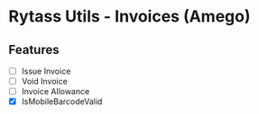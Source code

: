 # Rytass Utils - Invoices (Amego)

## Features

- [ ] Issue Invoice
- [ ] Void Invoice
- [ ] Invoice Allowance
- [x] IsMobileBarcodeValid
